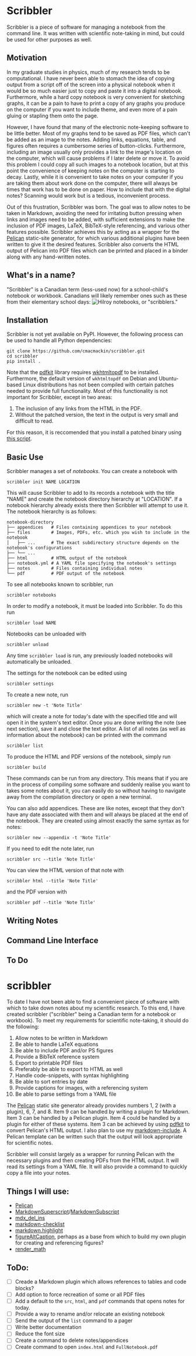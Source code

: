 # Scribbler
Scribbler is a piece of software for managing a notebook from the command line.
It was written with scientific note-taking in mind, but could be used for other
purposes as well.

## Motivation
In my graduate studies in physics, much of my research tends to be
computational. I have never been able to stomach the idea of copying output
from a script off of the screen into a physical notebook when it would be
so much easier just to copy and paste it into a digital notebook. Furthermore,
while a hard copy notebook is very convenient for sketching graphs, it can be
a pain to have to print a copy of any graphs you produce on the computer if you
want to include theme, and even more of a pain gluing or stapling them onto
the page.

However, I have found that many of the electronic note-keeping software to be
little better. Most of my graphs tend to be saved as PDF files, which can't be
added as an image to the notes. Adding links, equations, table, and figures
often requires a cumbersome series of button-clicks. Furthermore, including
an image usually only provides a link to the image's location on the computer,
which will cause problems if I later delete or move it. To avoid this problem
I could copy all such images to a notebook location, but at this point the
convenience of keeping notes on the computer is starting to decay. Lastly,
while it is convenient to take notes on your computer if you are taking them
about work done on the computer, there will always be times that work has to
be done on paper. How to include that with the digital notes? Scanning would
work but is a tedious, inconvenient process.

Out of this frustration, Scribbler was born. The goal was to
allow notes to be taken in Markdown, avoiding the need for irritating button
pressing when links and images need to be added, with sufficient extensions
to make the inclusion of PDF images, LaTeX, BibTeX-style referencing, and
various other features possible. Scribbler achieves this by acting as a wrapper
for the [Pelican](https://github.com/getpelican/pelican) static-site generator,
for which various additional plugins have been written to give it the
desired features. Scribbler also converts the HTML output of Pelican into
PDF files which can be printed and placed in a binder along with any
hand-written notes.

## What's in a name?
"Scribbler" is a Canadian term (less-used now) for a school-child's notebook
or workbook. Canadians will likely remember ones such as these from their
elementary school days:
![Hilroy notebooks, or "scribblers."](https://raw.githubusercontent.com/cmacmackin/scribbler/master/hilroy-scribbler.png)

## Installation
Scribbler is not yet available on PyPI. However, the following process can be
used to handle all Python dependencies:

```
git clone https://github.com/cmacmackin/scribbler.git
cd scribbler
pip install .
```

Note that the [pdfkit](https://github.com/JazzCore/python-pdfkit) library
requires [wkhtmltopdf](http://wkhtmltopdf.org/) to be installed. Furthermore,
the default version of `wkhtmltopdf` on Debian and Ubuntu-based Linux
distributions has not been compiled with certain patches needed to provide
full functionality. Most of this functionality is not important for Scribbler,
except in two areas:

1. The inclusion of any links from the HTML in the PDF.
2. Without the patched version, the text in the output is very small and
   difficult to read.

For this reason, it is reccomended that you install a patched binary using
[this script](https://github.com/JazzCore/python-pdfkit/blob/master/travis/before-script.sh).

## Basic Use
Scribbler manages a set of _notebooks_. You can create a notebook with
```
scribbler init NAME LOCATION
```
This will cause Scribbler to add to its records a notebook with the title
"NAME" and create the notebook directory hierarchy at "LOCATION". If a notebook
hierarchy already exists there then Scribbler will attempt to use it. The
notebook hierarchy is as follows:
```
notebook-directory
├── appendices   # Files containing appendices to your notebook
├── files        # Images, PDFs, etc. which you wish to include in the notebook
│   ├── ...      # The exact subdirectory structure depends on the notebook's configurations
├── └── ...
├── html         # HTML output of the notebook
├── notebook.yml # A YAML file specifying the notebook's settings
├── notes        # Files containing individual notes
└── pdf          # PDF output of the notebook
```

To see all notebooks known to scribbler, run
```
scribbler notebooks
```
In order to modify a notebook, it must be loaded into Scribbler. To do this
run
```
scribbler load NAME
```
Notebooks can be unloaded with
```
scribbler unload
```
Any time `scribbler load`
is run, any previously loaded notebooks will automatically be unloaded.

The settings for the notebook can be edited using
```
scribbler settings
```
To create a new note, run
```
scribbler new -t 'Note Title'
```
which will create a note for today's date with the specified title and will
open it in the system's text editor. Once you are done writing the note
(see next section), save it and close the text editor. A list of all notes
(as well as information about the notebook) can be printed with the command
```
scribbler list
```
To produce the HTML and PDF versions of the notebook, simply run
```
scribbler build
```

These commands can be run from any directory. This means that if you are
in the process of compiling some software and suddenly realise you want to
takes some notes about it, you can easily do so without having to navigate
away from the compilation directory or open a new terminal.

You can also add appendices. These are like notes, except that they don't
have any date associated with them and will always be placed at the end of the
notebook. They are created using almost exactly the same syntax as for notes:
```
scribbler new --appendix -t 'Note Title'
```

If you need to edit the note later, run
```
scribbler src --title 'Note Title'
```
You can view the HTML version of that note with
```
scribbler html --title 'Note Title'
```
and the PDF version with
```
scribbler pdf --title 'Note Title'
```

## Writing Notes

## Command Line Interface

## To Do

# scribbler
To date I have not been able to find a convenient piece of software with which
to take down notes about my scientific research. To this end, I have created
scribbler ("scribbler" being a Canadian term for a notebook or workbook). To
meet my requirements for scientific note-taking, it should do the following:

1. Allow notes to be written in Markdown
2. Be able to handle LaTeX equations
3. Be able to include PDF and/or PS figures
4. Provide a BibTeX reference system
5. Export to printable PDF files
6. Preferably be able to export to HTML as well
7. Handle code-snippets, with syntax highlighting
8. Be able to sort entries by date
9. Provide captions for images, with a referencing system
1. Be able to parse settings from a YAML file

The [Pelican](http://blog.getpelican.com/) static site generator already
provides numbers 1, 2 (with a plugin), 6, 7, and 8. Item 9 can be handled
by writing a plugin for Markdown. Item 3 can be handled by a Pelican plugin.
Item 4 could be handled by a plugin for either of these systems. Item 3 can
be achieved by using [pdfkit](https://github.com/JazzCore/python-pdfkit) to
convert Pelican's HTML output. I also plan to use my
[markdown-include](https://github.com/cmacmackin/markdown-include). A Pelican
template can be written such that the output will look appropriate for
scientific notes.

Scribbler will consist largely as a wrapper for running Pelican with the
necessary plugins and then creating PDFs from the HTML output. It will read
its settings from a YAML file. It will
also provide a command to quickly copy a file into your notes.

## Things I will use:
- [Pelican](https://github.com/getpelican/pelican)
- [MarkdownSuperscript](https://pypi.python.org/pypi/MarkdownSuperscript)/[MarkdownSubscript](https://pypi.python.org/pypi/MarkdownSuperscript)
- [mdx_del_ins](https://pypi.python.org/pypi/mdx_del_ins)
- [markdown-checklist](https://github.com/FND/markdown-checklist)
- [markdown.highlight](https://github.com/ribalba/markdown.highlight)
- [figureAltCaption](https://github.com/jdittrich/figureAltCaption), perhaps as
  a base from which to build my own plugin for creating and referencing figures?
- [render_math](https://github.com/getpelican/pelican-plugins/tree/master/render_math)

## ToDo:
- [ ] Creade a Markdown plugin which allows references to tables and code
	  blocks?
- [ ] Add option to force recreation of some or all PDF files
- [ ] Add a default to the `src`, `html`, and `pdf` commands that opens
      notes for today.
- [ ] Provide a way to rename and/or relocate an existing notebook
- [ ] Send the output of the `list` command to a pager
- [ ] Write better documentation
- [ ] Reduce the font size
- [ ] Create a command to delete notes/appendices
- [ ] Create command to open `index.html` and `FullNotebook.pdf`
